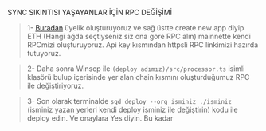 SYNC SIKINTISI YAŞAYANLAR İÇİN RPC DEĞİŞİMİ
> 1- [Buradan](https://dashboard.alchemy.com/apps) üyelik oluşturuyoruz ve sağ üstte create new app diyip ETH (Hangi ağda seçtiyseniz siz ona göre RPC alın) mainnette kendi RPCmizi oluşturuyoruz. Api key kısmından  httpsli RPC linkimizi hazırda tutuyoruz.

> 2- Daha sonra Winscp ile `(deploy adımız)/src/processor.ts` isimli klasörü bulup içerisinde yer alan chain kısmını oluşturduğumuz RPC ile değiştiriyoruz.

> 3- Son olarak terminalde `sqd deploy --org isminiz ./isminiz` (isminiz yazan yerleri kendi deploy isminiz ile değiştirin) kodu ile deploy edin. Ve onaylara Yes diyin. Bu kadar
